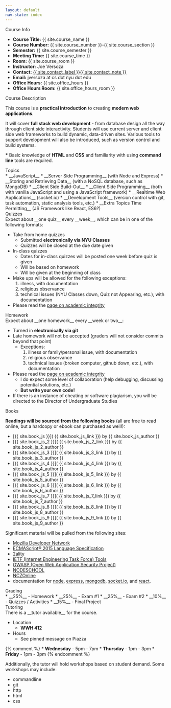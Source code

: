 ```yaml
---
layout: default
nav-state: index
---
```


<div class="row">

  <div class="col-md-6">
    <div class="panel panel-default">

<a name="info"></a>
<div class="panel-heading">Course Info</div>
<div class="panel-body" markdown="block">

* __Course Title:__ {{ site.course_name }}
* __Course Number:__ {{ site.course_number }}-{{ site.course_section }}
* __Semester:__ {{ site.course_semester }}
* __Meeting Time:__ {{ site.course_time }}
* __Room:__ {{ site.course_room }}
* __Instructor:__ Joe Versoza
* __Contact:__ <a href="{{ site.contact_link }}">{{ site.contact_label }}{{ site.contact_note }}</a>
* __Email:__ jversoza at cs dot nyu dot edu
* __Office Hours:__ {{ site.office_hours }}
* __Office Hours Room:__  {{ site.office_hours_room }}
</div>
    </div>
  </div><!-- end col -->

  <div class="col-md-6">
    <div class="panel panel-default">
<a name="description"></a>
<div class="panel-heading">Course Description</div>
<div class="panel-body" markdown="block">

This course is a __practical introduction__ to creating __modern web applications__.

It will cover __full stack web development__ - from database design all the way through client side interactivity.  Students will use current server and client side web frameworks to build dynamic, data-driven sites.  Various tools to support development will also be introduced, such as version control and build systems.

__\*__ Basic knowledge of __HTML__ and __CSS__ and familiarity with using __command line__ tools are required.
</div>
    </div>
  </div><!-- end col -->

</div><!-- end row -->

<div class="row">

  <div class="col-md-6">
    <div class="panel panel-default">
<a name="topics"></a>
<div class="panel-heading">Topics</div>
<div class="panel-body" markdown="block">
* __JavaScript__ 
* __Server Side Programming__ (with Node and Express)
* __Storing and Retrieving Data__ (with a NoSQL database, such as MongoDB)
* __Client Side Build-Out__
* __Client Side Programming__ (both with vanilla JavaScript and using a JavaScript framework)
* __Realtime Web Applications__ (socket.io)
* __Development Tools__ (version control with git, task automation, static analysis tools, etc.)
* __Extra Topics Time Permitting__ (JS Framework like React, ES6?)
</div>
    </div>
  </div><!-- end col -->

  <div class="col-md-6" name="quiz-policy" id="quiz-policy">
    <div class="panel panel-default">
<a name="homework"></a>
<div class="panel-heading">Quizzes</div>
<div class="panel-body" markdown="block">
Expect about __one quiz__ every __week__, which can be in one of the following formats:

* Take from home quizzes 
    * Submitted __electronically via NYU Classes__ 
    * Quizzes will be closed at the due date given
* In-class quizzes
    * Dates for in-class quizzes will be posted one week before quiz is given
    * Will be based on homework
    * Will be given at the beginning of class
* Make ups will be allowed for the following exceptions:
    1. illness, with documentation
    2. religious observance
    3. technical issues (NYU Classes down, Quiz not Appearing, etc.), with documentation
* Please read the [page on academic integrity](http://www.cs.nyu.edu/webapps/content/academic/undergrad/academic_integrity)

</div>
    </div>
  </div><!-- end col -->

</div><!-- end row -->

<div class="row" name="hw-policy" id="hw-policy">
  <div class="col-md-6">
    <div class="panel panel-default">
<a name="homework"></a>
<div class="panel-heading">Homework</div>
<div class="panel-body" markdown="block">
Expect about __one homework__ every __week or two__:

* Turned in __electronically via git__ 
* Late homework will not be accepted (graders will not consider commits beyond that point)
    * Exceptions:
        1. illness or family/personal issue, with documentation
        2. religious observance
        3. technical issues (broken computer, github down, etc.), with documentation
* Please read the [page on academic integrity](http://www.cs.nyu.edu/webapps/content/academic/undergrad/academic_integrity)
	* I do expect some level of collaboration (help debugging, discussing potential solutions, etc.)
	* __But write your own code!__
* If there is an instance of cheating or software plagiarism, you will be directed to the Director of Undergraduate Studies

</div>
    </div>
  </div><!-- end col -->

  <div class="col-md-6">
    <div class="panel panel-default">
<a name="books"></a>
<div class="panel-heading">Books</div>
<div class="panel-body" markdown="block">

__Readings will be sourced from the following books__ (all are free to read online, but a hardcopy or ebook can purchased as well!): 

* [{{ site.book_js }}]( {{ site.book_js_link }}) by {{ site.book_js_author }} 
* [{{ site.book_js_2 }}]( {{ site.book_js_2_link }}) by {{ site.book_js_2_author }} 
* [{{ site.book_js_3 }}]( {{ site.book_js_3_link }}) by {{ site.book_js_3_author }} 
* [{{ site.book_js_4 }}]( {{ site.book_js_4_link }}) by {{ site.book_js_4_author }} 
* [{{ site.book_js_5 }}]( {{ site.book_js_5_link }}) by {{ site.book_js_5_author }} 
* [{{ site.book_js_6 }}]( {{ site.book_js_6_link }}) by {{ site.book_js_6_author }} 
* [{{ site.book_js_7 }}]( {{ site.book_js_7_link }}) by {{ site.book_js_7_author }} 
* [{{ site.book_js_8 }}]( {{ site.book_js_8_link }}) by {{ site.book_js_8_author }} 
* [{{ site.book_js_9 }}]( {{ site.book_js_9_link }}) by {{ site.book_js_9_author }} 

Significant material will be pulled from the following sites:

* [Mozilla Developer Network](https://developer.mozilla.org/en-US/)
* [ECMAScript® 2015 Language Specification](http://www.ecma-international.org/ecma-262/6.0/)
* [2ality](http://www.2ality.com/)
* [IETF (Internet Engineering Task Force) Tools](https://tools.ietf.org)
* [OWASP (Open Web Application Security Project)](https://www.owasp.org/index.php/Main_Page)
* [NODESCHOOL](https://nodeschool.io/)
* [NCZOnline](https://www.nczonline.net/)
* documentation for [node](https://nodejs.org/en/docs/), [express](https://expressjs.com/en/api.html), [mongodb](https://docs.mongodb.com/manual/), [socket.io](http://socket.io/docs/), and [react](https://facebook.github.io/react/docs/hello-world.html).

</div>
    </div>
  </div><!-- end col -->
</div><!-- end row -->

<div class="row">

  <div class="col-md-6">
    <div class="panel panel-default">
<a name="grading"></a>
<div class="panel-heading">Grading</div>
<div class="panel-body" markdown="block">
* __25%__ - Homework
* __25%__ - Exam #1
* __25%__ - Exam #2
* __10%__ - Quizzes / Activities
* __15%__ - Final Project
</div>
    </div>
  </div><!-- end col -->



  <div class="col-md-6">
    <div class="panel panel-default">
<a name="Tutoring"></a>
<div class="panel-heading">Tutoring</div>
<div class="panel-body" markdown="block">
There is a __tutor available__ for the course.

* Location
    * __WWH 412__
* Hours
    * See pinned message on Piazza

{% comment %}
    * __Wednesday__  - 5pm - 7pm
    * __Thursday__ -  1pm - 3pm 
    * __Friday__  - 1pm - 3pm
{% endcomment %}

Additionally, the tutor will hold workshops based on student demand. Some workshops may include:

* commandline
* git
* http
* html
* css

</div>
    </div>
  </div><!-- end col -->
</div><!-- end row -->
